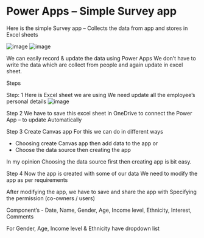 # Power Apps – Simple Survey app

Here is the simple Survey app – Collects the data from app and stores in Excel sheets 
 
 ![image](https://user-images.githubusercontent.com/92777166/138257484-a45a3aab-6b68-4844-8481-04355aea5bb5.png)
![image](https://user-images.githubusercontent.com/92777166/138257512-44f76c64-7c10-46eb-bfea-56da67413047.png)



We can easily record & update the data using Power Apps
We don’t have to write the data which are collect from people and again update in excel sheet.

Steps

Step: 1
Here is Excel sheet we are using
We need update all the employee’s personal details
![image](https://user-images.githubusercontent.com/92777166/138257563-159638ff-50c7-4508-9246-2bccaab9c00d.png)
 

Step 2
We have to save this excel sheet in OneDrive to connect the Power App – to update Automatically 

Step 3
Create Canvas app
For this we can do in different ways

-	Choosing create Canvas app then add data to the app or
- Choose the data source then creating the app

In my opinion Choosing the data source first then creating app is bit easy.

Step 4
Now the app is created with some of our data
We need to modify the app as per requirements 
 
After modifying the app, we have to save and share the app with Specifying the permission (co-owners / users)

 












 
Component’s  -
Date, Name, Gender, Age, Income level, Ethnicity, Interest, Comments

For Gender, Age, Income  level & Ethnicity have dropdown list
 



